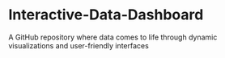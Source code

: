 # Interactive-Data-Dashboard
A GitHub repository where data comes to life through dynamic visualizations and user-friendly interfaces
